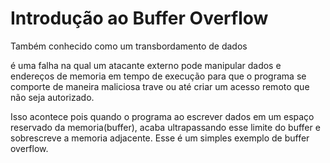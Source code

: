 # Introdução ao Buffer Overflow
Também conhecido como um transbordamento de dados

é uma falha na qual um atacante externo pode manipular dados e endereços de memoria em tempo de execução para que o programa se comporte de maneira maliciosa trave ou até criar um acesso remoto que não seja autorizado. 

Isso acontece pois quando o programa ao escrever dados em um espaço reservado da memoria(buffer), acaba ultrapassando esse limite do buffer e sobrescreve a memoria adjacente. Esse é um simples exemplo de buffer overflow.
